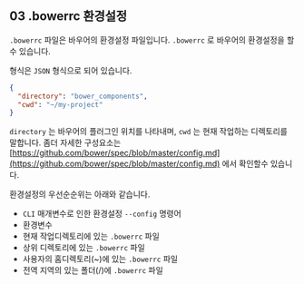 ## 03 .bowerrc 환경설정

`.bowerrc` 파일은 바우어의 환경설정 파일입니다.
`.bowerrc` 로 바우어의 환경설정을 할 수 있습니다.

형식은 `JSON` 형식으로 되어 있습니다.

```json
{
  "directory": "bower_components",
  "cwd": "~/my-project"
}
```

`directory` 는 바우어의 플러그인 위치를 나타내며, `cwd` 는 현재 작업하는 디렉토리를 말합니다.
좀더 자세한 구성요소는 [https://github.com/bower/spec/blob/master/config.md](https://github.com/bower/spec/blob/master/config.md) 에서 확인할수 있습니다.



환경설정의 우선순순위는 아래와 같습니다.

- `CLI` 매개변수로 인한 환경설정 `--config` 명령어
- 환경변수
- 현재 작업디렉토리에 있는 `.bowerrc` 파일
- 상위 디렉토리에 있는 `.bowerrc` 파일
- 사용자의 홈디렉토리(~)에 있는 `.bowerrc` 파일
- 전역 지역의 있는 폴더(/)에 `.bowerrc` 파일
